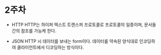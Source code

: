 # 2주차

* HTTP
HTTP는 하이퍼 텍스트 트랜스퍼 프로토콜로 프로토콜의 일종이며, 문서들 간의 참조를 가능케 한다.

* JSON
HTTP 시 데이터를 보내는 form이다. 데이터를 약속된 양식대로 인코딩하여 클라이언트에서 디코딩하는 방식이다.